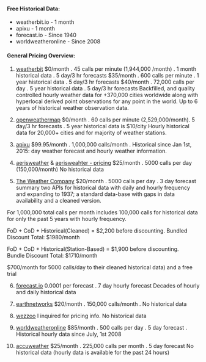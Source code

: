 #### Free Historical Data:

* weatherbit.io - 1 month
* apixu - 1 month
* forecast.io - Since 1940
* worldweatheronline - Since 2008

#### General Pricing Overview:


1. [weatherbit](https://www.weatherbit.io/pricing)
$0/month . 45 calls per minute (1,944,000 /month) . 1 month historical data . 5 day/3 hr forecasts
$35/month . 600 calls per minute . 1 year historical data . 5 day/3 hr forecasts
$40/month . 72,000 calls per day . 5 year historical data . 5 day/3 hr forecasts
Backfilled, and quality controlled hourly weather data for +370,000 cities worldwide along with hyperlocal derived point observations for any point in the world. Up to 6 years of historical weather observation data.

2. [openweathermap](https://openweathermap.org/price)
$0/month . 60 calls per minute (2,529,000/month). 5 day/3 hr forecasts . 5 year historical data is $10/city
Hourly historical data for 20,000+ cities and for majority of weather stations.

3. [apixu](https://www.apixu.com/pricing.aspx)
$99.95/month . 1,000,000 calls/month . 
Historical since Jan 1st, 2015: day weather forecast and hourly weather information.

4. [aerisweather](https://www.aerisweather.com/signup) & [aerisweahter - pricing](https://www.aerisweather.com/signup/pricing/)
$25/month . 5000 calls per day (150,000/month)
No historical data

5. [The Weather Company](https://www.wunderground.com/weather/api/d/pricing.html)
$20/month . 5000 calls per day . 3 day forecast summary
two APIs for historical data with daily and hourly frequency and expanding to 1937; a standard data-base with gaps in data availability and a cleaned version.

For 1,000,000  total calls per month includes 100,000 calls for historical data for only the past 5 years with hourly frequency.

FoD + CoD + Historical(Cleaned)  = $2,200 before discounting. 
Bundled Discount Total: $1980/month

FoD + CoD + Historical(Station-Based) = $1,900 before discounting.  
Bundle Discount Total: $1710/month

$700/month for 5000 calls/day to their cleaned historical data) and a free trial

6. [forecast.io](https://darksky.net/dev/)
0.0001 per forecast . 7 day hourly forecast
Decades of hourly and daily historical data 

7. [earthnetworks](https://www.earthnetworks.com/product/data-analytical-model-delivery/sferic-api/)
$20/month . 150,000 calls/month . No historical data

8. [wezzoo](http://pro.wezzoo.com/en/)
I inquired for pricing info.
No historical data

9. [worldweatheronline](https://developer.worldweatheronline.com/api/pricing.aspx)
$85/month . 500 calls per day . 5 day forecast . 
Historical hourly data since July, 1st 2008

10. [accuweather](https://developer.accuweather.com/)
$25/month . 225,000 calls per month . 5 day forecast
No historical data (hourly data is available for the past 24 hours)
